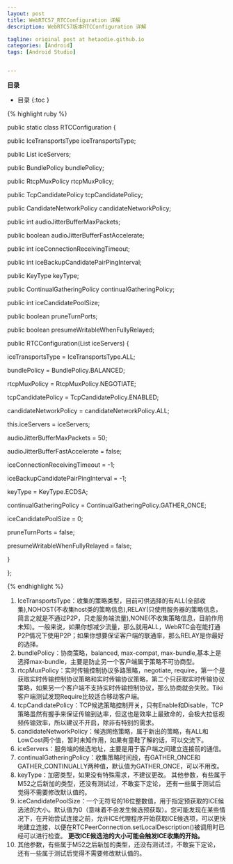 ```yaml
---
layout: post
title: WebRTC57_RTCConfiguration 详解
description: WebRTC57版本RTCConfiguration 详解

tagline: original post at hetaodie.github.io
categories: [Android]
tags: [Android Studio]


---
```


**目录**

* 目录
 {:toc  }
 
 

{% highlight ruby %}

public static class RTCConfiguration {

 public IceTransportsType iceTransportsType;

 public List<IceServer> iceServers;

 public BundlePolicy bundlePolicy;

 public RtcpMuxPolicy rtcpMuxPolicy;

 public TcpCandidatePolicy tcpCandidatePolicy;

 public CandidateNetworkPolicy candidateNetworkPolicy;

 public int audioJitterBufferMaxPackets;

 public boolean audioJitterBufferFastAccelerate;

 public int iceConnectionReceivingTimeout;

 public int iceBackupCandidatePairPingInterval;

 public KeyType keyType;

 public ContinualGatheringPolicy continualGatheringPolicy;

 public int iceCandidatePoolSize;

 public boolean pruneTurnPorts;

 public boolean presumeWritableWhenFullyRelayed;

 public RTCConfiguration(List<IceServer> iceServers) {

 iceTransportsType = IceTransportsType.ALL;

 bundlePolicy = BundlePolicy.BALANCED;

 rtcpMuxPolicy = RtcpMuxPolicy.NEGOTIATE;

 tcpCandidatePolicy = TcpCandidatePolicy.ENABLED;

 candidateNetworkPolicy = candidateNetworkPolicy.ALL;

 this.iceServers = iceServers;

 audioJitterBufferMaxPackets = 50;

 audioJitterBufferFastAccelerate = false;

 iceConnectionReceivingTimeout = -1;

 iceBackupCandidatePairPingInterval = -1;

 keyType = KeyType.ECDSA;

 continualGatheringPolicy = ContinualGatheringPolicy.GATHER_ONCE;

 iceCandidatePoolSize = 0;

 pruneTurnPorts = false;

 presumeWritableWhenFullyRelayed = false;

 }

 };
 
{% endhighlight %}

1. IceTransportsType：收集的策略类型，目前可供选择的有ALL(全部收集),NOHOST(不收集host类的策略信息),RELAY(只使用服务器的策略信息，简言之就是不通过P2P，只走服务端流量),NONE(不收集策略信息，目前作用未知)。一般来说，如果你想减少流量，那么就用ALL，WebRTC会在能打通P2P情况下使用P2P；如果你想要保证客户端的联通率，那么RELAY是你最好的选择。
2. bundlePolicy：协商策略，balanced, max-compat, max-bundle,基本上是选择max-bundle，主要是防止另一个客户端属于策略不可协商型。
3. rtcpMuxPolicy：实时传输控制协议多路策略，negotiate, require，第一个是获取实时传输控制协议策略和实时传输协议策略，第二个只获取实时传输协议策略，如果另一个客户端不支持实时传输控制协议，那么协商就会失败。Tiki客户端测试发现Require比较适合移动客户端。
4. tcpCandidatePolicy：TCP候选策略控制开关，只有Enable和Disable，TCP策略虽然有握手来保证传输到达率，但这也是效率上最致命的，会极大拉低视频传输效率，所以建议不开启，除非有特别的需求。
5. candidateNetworkPolicy：候选网络策略，属于新出的策略，有ALL和LowCost两个值，暂时未知作用，如果有童鞋了解的话，可以交流下。
6. iceServers：服务端的候选地址，主要是用于客户端之间建立连接前的通信。
7. continualGatheringPolicy：收集策略时间段，有GATHER_ONCE和 GATHER_CONTINUALLY两种值，默认值为GATHER_ONCE，可以不用改。
8. keyType：加密类型，如果没有特殊需求，不建议更改。
其他参数，有些属于M52之后新加的类型，还没有测试过，不敢妄下定论，
还有一些属于测试后觉得不需要修改默认值的。
9. iceCandidatePoolSize：一个无符号的16位整数值，用于指定预获取的ICE候选池的大小。默认值为0（意味着不会发生候选预获取）。您可能发现在某些情况下，在开始尝试连接之前，允许ICE代理程序开始获取ICE候选项，可以更快地建立连接，以便在RTCPeerConnection.setLocalDescription()被调用时已经可以进行检查。
**更改ICE候选池的大小可能会触发ICE收集的开始。**
10. 其他参数，有些属于M52之后新加的类型，还没有测试过，不敢妄下定论，
还有一些属于测试后觉得不需要修改默认值的。

<!--本文所用的超链接-->

[1]:https://github.com/hetaodie/AVAudioRecorderDemo.git
